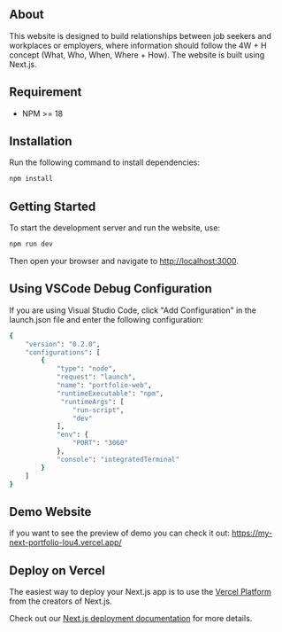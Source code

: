 ## About

This website is designed to build relationships between job seekers and workplaces or employers, where information should follow the 4W + H concept (What, Who, When, Where + How). The website is built using Next.js.

## Requirement

- NPM >= 18

## Installation

Run the following command to install dependencies:

```bash
npm install
```

## Getting Started

To start the development server and run the website, use:

```bash
npm run dev
```

Then open your browser and navigate to <http://localhost:3000>.

## Using VSCode Debug Configuration

If you are using Visual Studio Code, click "Add Configuration" in the launch.json file and enter the following configuration:

```bash
{
    "version": "0.2.0",
    "configurations": [
        {
            "type": "node",
            "request": "launch",
            "name": "portfolio-web",
            "runtimeExecutable": "npm",
             "runtimeArgs": [
                "run-script",
                "dev"
            ],
            "env": {
                "PORT": "3060"
            },
            "console": "integratedTerminal"
        }
    ]
}
```

## Demo Website

if you want to see the preview of demo you can check it out:
<https://my-next-portfolio-lou4.vercel.app/>

## Deploy on Vercel

The easiest way to deploy your Next.js app is to use the [Vercel Platform](https://vercel.com/new?utm_medium=default-template&filter=next.js&utm_source=create-next-app&utm_campaign=create-next-app-readme) from the creators of Next.js.

Check out our [Next.js deployment documentation](https://nextjs.org/docs/app/building-your-application/deploying) for more details.